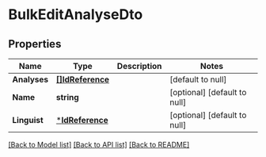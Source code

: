 # BulkEditAnalyseDto

## Properties
Name | Type | Description | Notes
------------ | ------------- | ------------- | -------------
**Analyses** | [**[]IdReference**](IdReference.md) |  | [default to null]
**Name** | **string** |  | [optional] [default to null]
**Linguist** | [***IdReference**](IdReference.md) |  | [optional] [default to null]

[[Back to Model list]](../README.md#documentation-for-models) [[Back to API list]](../README.md#documentation-for-api-endpoints) [[Back to README]](../README.md)


